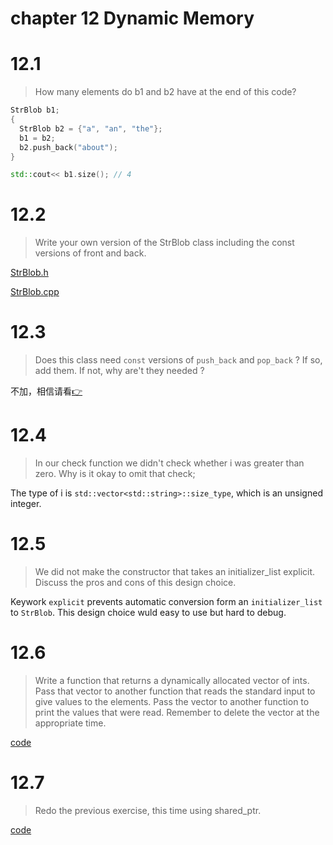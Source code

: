 # chapter 12 Dynamic Memory

# 12.1

> How many elements do b1 and b2 have at the end of this code?

```c++
StrBlob b1;
{
  StrBlob b2 = {"a", "an", "the"};
  b1 = b2;
  b2.push_back("about");
}
```

```c++
std::cout<< b1.size(); // 4
```

# 12.2

> Write your own version of the StrBlob class including the const versions of front and back.

[StrBlob.h](./StrBlob.h)

[StrBlob.cpp](./StrBlob.cpp)

# 12.3

> Does this class need `const` versions of `push_back` and `pop_back` ? If so, add them. If not, why are't they needed ?

不加，相信请看[👉](https://www.douban.com/group/topic/61573279/)

# 12.4

> In our check function we didn't check whether i was greater than zero. Why is it okay to omit that check;

The type of i is `std::vector<std::string>::size_type`, which is an unsigned integer.

# 12.5

> We did not make the constructor that takes an initializer_list explicit. Discuss the pros and cons of this design choice.

Keywork `explicit` prevents automatic conversion form an `initializer_list` to `StrBlob`. This design choice wuld easy to use but hard to debug.

# 12.6

> Write a function that returns a dynamically allocated vector of ints. Pass that vector to another function that reads the standard input to give values to the elements. Pass the vector to another function to print the values that were read. Remember to delete the vector at the appropriate time.

[code](./exercise12_6.cpp)

# 12.7

> Redo the previous exercise, this time using shared_ptr.

[code](./exercise12_7.cpp)